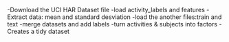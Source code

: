 -Download the UCI HAR Dataset file
-load activity_labels and features
-Extract data: mean and standard desviation 
-load the another files:train and text
-merge datasets and add labels
-turn activities & subjects into factors
-Creates a tidy dataset 
